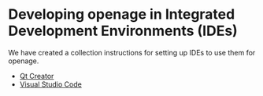 # Developing openage in Integrated Development Environments (IDEs)

We have created a collection instructions for setting up IDEs to use them for openage.

* [Qt Creator](qt_creator.md)
* [Visual Studio Code](vscode.md)
